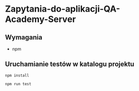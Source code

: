 # Zapytania-do-aplikacji-QA-Academy-Server

## Wymagania
* npm

## Uruchamianie testów w katalogu projektu
```npm install```

```npm run test```
